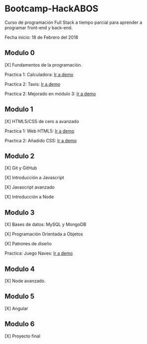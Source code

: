 # Bootcamp-HackABOS

Curso de programación Full Stack a tiempo parcial para aprender a programar front-end y back-end.

Fecha inicio: 18 de Febrero del 2018

## Modulo 0

[X] Fundamentos de la programación.

Practica 1: Calculadora: [Ir a demo](https://roberpombo.github.io/Bootcamp-HackABOS/Modulo0/Ejercicio1/)

Practica 2: Taxis: [Ir a demo](https://roberpombo.github.io/Bootcamp-HackABOS/Modulo0/Ejercicio2/)

Practica 2: Mejorado en módulo 3: [Ir a demo](https://roberpombo.github.io/Bootcamp-HackABOS/Modulo3/Mod%200%20-%20Ejerc.%202%20-%20Mejora/)

## Modulo 1

[X] HTML5/CSS de cero a avanzado

Practica 1: Web HTML5: [Ir a demo](https://roberpombo.github.io/Bootcamp-HackABOS/Modulo1/Practica1/)

Practica 2: Añadido CSS: [Ir a demo](https://roberpombo.github.io/Bootcamp-HackABOS/Modulo1/Practica2/)

## Modulo 2

[X] Git y GitHub

[X] Introducción a Javascript

[X] Javascript avanzado

[X] Introducción a Node

## Modulo 3

[X] Bases de datos: MySQL y MongoDB

[X] Programación Orientada a Objetos

[X] Patrones de diseño

Practica: Juego Naves: [Ir a demo](https://roberpombo.github.io/Bootcamp-HackABOS/Modulo3/Practica%20-Juego%20Naves/)

## Modulo 4

[X] Node avanzado.

## Modulo 5

[X] Angular

## Modulo 6

[X] Proyecto final
